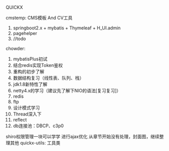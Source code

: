 QUICKX

cmstemp: CMS模板 And CV工具 
1. springboot2.x + mybatis + Thymeleaf + H_UI.admin 
2. pagehelper
3. //todo 

chowder: 
1. mybatisPlus初试
2. 结合redis实现Token鉴权
3. 重构的初步了解
4. 数据结构复习（线性表、队列、栈）
5. jdk1.8新特性了解
6. netty4.x的学习（建议先了解下NIO的语法[复习复习]）
7. redis
8. ftp 
9. 设计模式学习
10. Thread深入下
11. reflect
12. db连接池：DBCP、c3p0


shiro权限管理一块可以学学
进行ajax优化
 从章节开始没有处理，封面图，继续整理其他
quickx-utils: 工具类